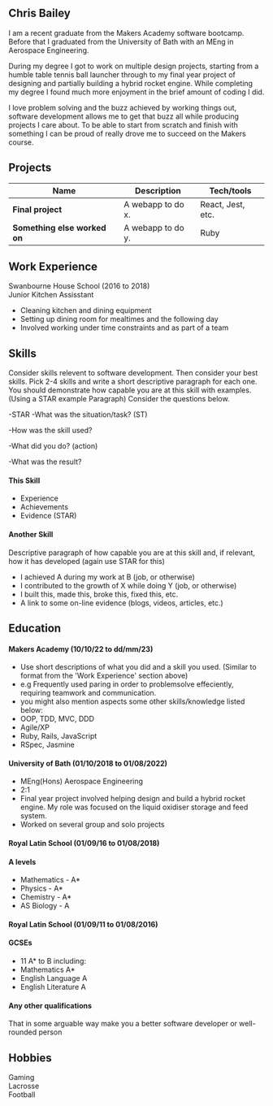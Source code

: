 ## Chris Bailey

I am a recent graduate from the Makers Academy software bootcamp. Before that I graduated from the University of Bath with an MEng in Aerospace Engineering. 

During my degree I got to work on multiple design projects, starting from a humble table tennis ball launcher through to my final year project of designing and partially building a hybrid rocket engine. While completing my degree I found much more enjoyment in the brief amount of coding I did. 

I love problem solving and the buzz achieved by working things out, software development allows me to get that buzz all while producing projects I care about. To be able to start from scratch and finish with something I can be proud of really drove me to succeed on the Makers course.

## Projects

| Name                         | Description       | Tech/tools        |
| ---------------------------- | ----------------- | ----------------- |
| **Final project**            | A webapp to do x. | React, Jest, etc. |
| **Something else worked on** | A webapp to do y. | Ruby              |

## Work Experience

Swanbourne House School (2016 to 2018)  
Junior Kitchen Assisstant

- Cleaning kitchen and dining equipment
- Setting up dining room for mealtimes and the following day
- Involved working under time constraints and as part of a team

## Skills

Consider skills relevent to software development. Then consider your best skills. Pick 2-4 skills and write a short descriptive paragraph for each one. You should demonstrate how capable you are at this skill with examples.
(Using a STAR example Paragraph) Consider the questions below.

-STAR
-What was the situation/task? (ST)

-How was the skill used?

-What did you do? (action)

-What was the result?


#### This Skill

- Experience
- Achievements
- Evidence (STAR)

#### Another Skill

Descriptive paragraph of how capable you are at this skill and, if relevant, how it has developed (again use STAR for this)

- I achieved A during my work at B (job, or otherwise)
- I contributed to the growth of X while doing Y (job, or otherwise)
- I built this, made this, broke this, fixed this, etc.
- A link to some on-line evidence (blogs, videos, articles, etc.)

## Education

#### Makers Academy (10/10/22 to dd/mm/23)
- Use short descriptions of what you did and a skill you used. (Similar to format from the 'Work Experience' section above)
- e.g Frequently used paring in order to problemsolve effeciently, requiring teamwork and communication.
- you might also mention aspects some other skills/knowledge listed below: 
- OOP, TDD, MVC, DDD
- Agile/XP
- Ruby, Rails, JavaScript
- RSpec, Jasmine

#### University of Bath (01/10/2018 to 01/08/2022)

- MEng(Hons) Aerospace Engineering
- 2:1
- Final year project involved helping design and build a hybrid rocket engine. My role was focused on the liquid oxidiser storage and feed system.
- Worked on several group and solo projects

#### Royal Latin School (01/09/16 to 01/08/2018)

#### A levels
- Mathematics - A*
- Physics - A*
- Chemistry - A*
- AS Biology - A

#### Royal Latin School (01/09/11 to 01/08/2016)

#### GCSEs
- 11 A* to B including:
- Mathematics A*
- English Language A
- English Literature A

#### Any other qualifications

That in some arguable way make you a better software developer or well-rounded person

## Hobbies

Gaming  
Lacrosse  
Football
